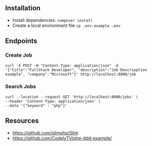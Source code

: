 ## Installation

- Install dependencies: ```composer install```
- Create a local environment file ```cp .env.example .env```

## Endpoints

### Create Job

```
curl -X POST -H "Content-Type: application/json" -d '{"title":"FullStack Developer", "description":"Job Descrioption example", "company":"Microsoft"}' http://localhost:8000/job
```

### Search Jobs

```
curl --location --request GET 'http://localhost:8000/jobs' \
--header 'Content-Type: application/json' \
--data '{"keyword" : "php"}'
```

## Resources

- https://github.com/slimphp/Slim
- https://github.com/CodelyTV/php-ddd-example/
